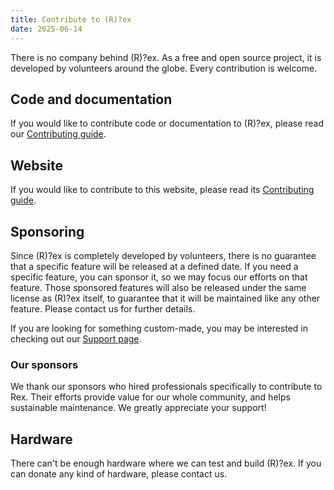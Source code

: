 ```yaml
---
title: Contribute to (R)?ex
date: 2025-06-14
---
```


There is no company behind (R)?ex. As a free and open source project, it is developed by volunteers around the globe. Every contribution is welcome.

## Code and documentation

If you would like to contribute code or documentation to (R)?ex, please read our [Contributing guide](https://github.com/RexOps/Rex/blob/master/CONTRIBUTING.md).

## Website

If you would like to contribute to this website, please read its [Contributing guide](https://github.com/RexOps/rexify-website/blob/master/CONTRIBUTING.md).

## Sponsoring

Since (R)?ex is completely developed by volunteers, there is no guarantee that a specific feature will be released at a defined date. If you need a specific feature, you can sponsor it, so we may focus our efforts on that feature. Those sponsored features will also be released under the same license as (R)?ex itself, to guarantee that it will be maintained like any other feature. Please contact us for further details.

If you are looking for something custom-made, you may be interested in checking out our [Support page](/support/index.html).

### Our sponsors

We thank our sponsors who hired professionals specifically to contribute to Rex. Their efforts provide value for our whole community, and helps sustainable maintenance. We greatly appreciate your support!

## Hardware

There can't be enough hardware where we can test and build (R)?ex. If you can donate any kind of hardware, please contact us.
